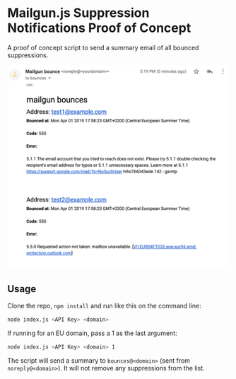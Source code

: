 # Mailgun.js Suppression Notifications Proof of Concept

A proof of concept script to send a summary email of all bounced suppressions.

<img src="bounce-email.png" width="600">

## Usage

Clone the repo, `npm install` and run like this on the command line:

```sh
node index.js <API Key> <domain>
```

If running for an EU domain, pass a 1 as the last argument:

```sh
node index.js <API Key> <domain> 1
```

The script will send a summary to `bounces@<domain>` (sent from `noreply@<domain>`). It will not remove any suppressions from the list.
